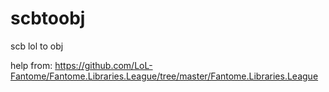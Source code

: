 # scbtoobj
scb lol to obj 

help from: https://github.com/LoL-Fantome/Fantome.Libraries.League/tree/master/Fantome.Libraries.League
